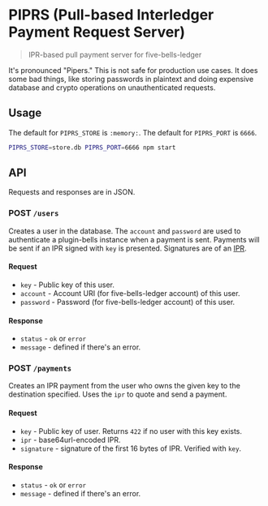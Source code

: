 # PIPRS (Pull-based Interledger Payment Request Server)
> IPR-based pull payment server for five-bells-ledger

It's pronounced "Pipers." This is not safe for production use cases. It does
some bad things, like storing passwords in plaintext and doing expensive
database and crypto operations on unauthenticated requests.

## Usage

The default for `PIPRS_STORE` is `:memory:`. The default for `PIPRS_PORT` is
`6666`.

```sh
PIPRS_STORE=store.db PIPRS_PORT=6666 npm start
```

## API

Requests and responses are in JSON.

### POST `/users`

Creates a user in the database. The `account` and `password` are used to authenticate
a plugin-bells instance when a payment is sent. Payments will be sent if an IPR signed
with `key` is presented. Signatures are of an [IPR](https://github.com/interledger/rfcs/blob/master/0011-interledger-payment-request/0011-interledger-payment-request.md).

#### Request

- `key` - Public key of this user.
- `account` - Account URI (for five-bells-ledger account) of this user.
- `password` - Password (for five-bells-ledger account) of this user.

#### Response

- `status` - `ok` or `error`
- `message` - defined if there's an error.

### POST `/payments`

Creates an IPR payment from the user who owns the given key to the destination specified.
Uses the `ipr` to quote and send a payment.

#### Request

- `key` - Public key of user. Returns `422` if no user with this key exists.
- `ipr` - base64url-encoded IPR.
- `signature` - signature of the first 16 bytes of IPR. Verified with `key`.

#### Response

- `status` - `ok` or `error`
- `message` - defined if there's an error.

